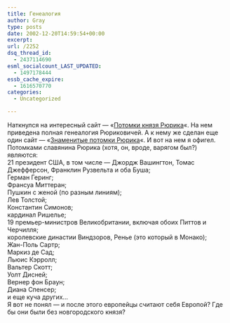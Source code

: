 ```yaml
---
title: Генеалогия
author: Gray
type: posts
date: 2002-12-20T14:59:54+00:00
excerpt:
url: /2252
dsq_thread_id:
  - 2437114690
esml_socialcount_LAST_UPDATED:
  - 1497178444
essb_cache_expire:
  - 1616570770
categories:
  - Uncategorized

---
```








Наткнулся на интересный сайт &#8212; &#171;[Потомки князя Рюрика][1]&#171;. На нем приведена полная генеалогия Рюриковичей. А к нему же сделан еще один сайт &#8212; &#171;[Знаменитые потомки Рюрика][2]&#171;. И вот на нем я офигел. Потомками славянина Рюрика (хотя, он, вроде, варягом был?) являются:  
21 президент США, в том числе &#8212; Джордж Вашингтон, Томас Джефферсон, Франклин Рузвельта и оба Буша;  
Герман Геринг;  
Франсуа Миттеран;  
Пушкин с женой (по разным линиям);  
Лев Толстой;  
Константин Симонов;  
кардинал Ришелье;  
19 премьер-министров Великобритании, включая обоих Питтов и Черчилля;  
королевские династии Виндзоров, Ренье (это который в Монако);  
Жан-Поль Сартр;  
Маркиз де Сад;  
Льюис Кэрролл;  
Вальтер Скотт;  
Уолт Дисней;  
Вернер фон Браун;  
Диана Спенсер;  
и еще куча других&#8230;  
Я вот не понял &#8212; и после этого европейцы считают себя Европой? Где бы они были без новгородского князя?

 [1]: http://www.genealogia.ru/users/rurik
 [2]: http://www.genealogia.ru/users/genfamous/